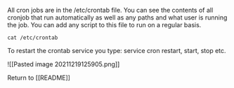 All cron jobs are in the /etc/crontab file. You can see the contents of all cronjob that run automatically as well as any paths and what user is running the job. You can add any script to this file to run on a regular basis. 

	cat /etc/crontab

To restart the crontab service you type: service cron restart, start, stop etc.

![[Pasted image 20211219125905.png]]

Return to [[README]]



